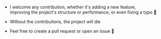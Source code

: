 - I welcome any contribution, whether it's adding a new feature, improving the project's structure or performance, or even fixing a typo 💙

- Without the contributions, the project will die

- Feel free to create a pull request or open an issue 🥰
